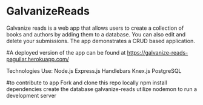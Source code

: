 # GalvanizeReads

Galvanize reads is a web app that allows users to create a collection of books and authors by adding them to a database. You can also edit
and delete your submissions. The app demonstrates a CRUD based application.

#A deployed version of the app can be found at https://galvanize-reads-paguilar.herokuapp.com/

Technologies Use:
Node.js
Express.js
Handlebars
Knex.js
PostgreSQL

#to contribute to app
Fork and clone this repo locally
npm install dependencies
create the database galvanize-reads
utilize nodemon to run a development server
